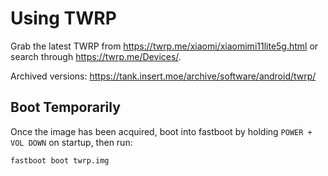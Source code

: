# Using TWRP

Grab the latest TWRP from https://twrp.me/xiaomi/xiaomimi11lite5g.html or search through https://twrp.me/Devices/.

Archived versions: https://tank.insert.moe/archive/software/android/twrp/

## Boot Temporarily

Once the image has been acquired, boot into fastboot by holding `POWER + VOL DOWN` on startup, then run:

```bash
fastboot boot twrp.img
```
